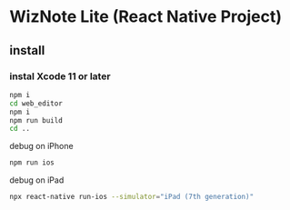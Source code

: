 # WizNote Lite (React Native Project)

## install

### instal Xcode 11 or later

```bash
npm i
cd web_editor
npm i
npm run build
cd ..
```

debug on iPhone

```bash
npm run ios
```

debug on iPad

```bash
npx react-native run-ios --simulator="iPad (7th generation)"
```
